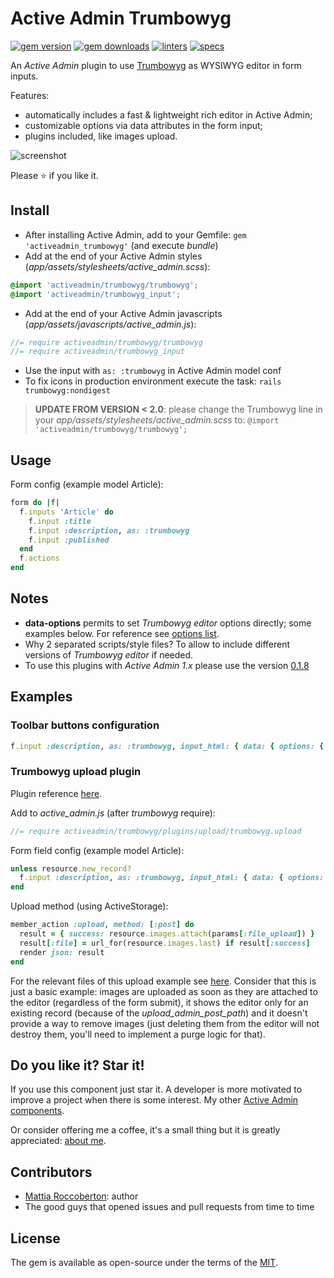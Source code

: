 # Active Admin Trumbowyg
[![gem version](https://badge.fury.io/rb/activeadmin_trumbowyg.svg)](https://badge.fury.io/rb/activeadmin_trumbowyg)
[![gem downloads](https://badgen.net/rubygems/dt/activeadmin_trumbowyg)](https://rubygems.org/gems/activeadmin_trumbowyg)
[![linters](https://github.com/blocknotes/activeadmin_trumbowyg/actions/workflows/linters.yml/badge.svg)](https://github.com/blocknotes/activeadmin_trumbowyg/actions/workflows/linters.yml)
[![specs](https://github.com/blocknotes/activeadmin_trumbowyg/actions/workflows/specs.yml/badge.svg)](https://github.com/blocknotes/activeadmin_trumbowyg/actions/workflows/specs.yml)

An *Active Admin* plugin to use [Trumbowyg](https://alex-d.github.io/Trumbowyg/) as WYSIWYG editor in form inputs.

Features:
- automatically includes a fast & lightweight rich editor in Active Admin;
- customizable options via data attributes in the form input;
- plugins included, like images upload.

![screenshot](screenshot.png)

Please :star: if you like it.

## Install

- After installing Active Admin, add to your Gemfile: `gem 'activeadmin_trumbowyg'` (and execute *bundle*)
- Add at the end of your Active Admin styles (_app/assets/stylesheets/active_admin.scss_):
```css
@import 'activeadmin/trumbowyg/trumbowyg';
@import 'activeadmin/trumbowyg_input';
```
- Add at the end of your Active Admin javascripts (_app/assets/javascripts/active_admin.js_):
```js
//= require activeadmin/trumbowyg/trumbowyg
//= require activeadmin/trumbowyg_input
```
- Use the input with `as: :trumbowyg` in Active Admin model conf
- To fix icons in production environment execute the task: `rails trumbowyg:nondigest`

> **UPDATE FROM VERSION < 2.0**: please change the Trumbowyg line in your _app/assets/stylesheets/active_admin.scss_ to: `@import 'activeadmin/trumbowyg/trumbowyg';`

## Usage

Form config (example model Article):

```ruby
form do |f|
  f.inputs 'Article' do
    f.input :title
    f.input :description, as: :trumbowyg
    f.input :published
  end
  f.actions
end
```

## Notes

- **data-options** permits to set *Trumbowyg editor* options directly; some examples below. For reference see [options list](https://alex-d.github.io/Trumbowyg/documentation/).
-  Why 2 separated scripts/style files? To allow to include different versions of *Trumbowyg editor* if needed.
- To use this plugins with *Active Admin 1.x* please use the version [0.1.8](https://github.com/blocknotes/activeadmin_trumbowyg/releases/tag/v0.1.8)

## Examples

### Toolbar buttons configuration

```ruby
f.input :description, as: :trumbowyg, input_html: { data: { options: { btns: [['bold', 'italic'], ['superscript', 'subscript'], ['link'], ['justifyLeft', 'justifyCenter', 'justifyRight', 'justifyFull'], ['unorderedList', 'orderedList'], ['horizontalRule'], ['removeformat']] } } }
```

### Trumbowyg upload plugin

Plugin reference [here](https://alex-d.github.io/Trumbowyg/documentation/plugins/#plugin-upload).

Add to *active_admin.js* (after *trumbowyg* require):

```js
//= require activeadmin/trumbowyg/plugins/upload/trumbowyg.upload
```

Form field config (example model Article):

```ruby
unless resource.new_record?
  f.input :description, as: :trumbowyg, input_html: { data: { options: { btns: [['bold', 'italic'], ['link'], ['upload']], plugins: { upload: { serverPath: upload_admin_post_path(resource.id), fileFieldName: 'file_upload' } } } } }
end
```

Upload method (using ActiveStorage):

```ruby
member_action :upload, method: [:post] do
  result = { success: resource.images.attach(params[:file_upload]) }
  result[:file] = url_for(resource.images.last) if result[:success]
  render json: result
end
```

For the relevant files of this upload example see [here](examples/upload_plugin_using_activestorage/). Consider that this is just a basic example: images are uploaded as soon as they are attached to the editor (regardless of the form submit), it shows the editor only for an existing record (because of the *upload_admin_post_path*) and it doesn't provide a way to remove images (just deleting them from the editor will not destroy them, you'll need to implement a purge logic for that).

## Do you like it? Star it!

If you use this component just star it. A developer is more motivated to improve a project when there is some interest. My other [Active Admin components](https://github.com/blocknotes?utf8=✓&tab=repositories&q=activeadmin&type=source).

Or consider offering me a coffee, it's a small thing but it is greatly appreciated: [about me](https://www.blocknot.es/about-me).

## Contributors

- [Mattia Roccoberton](http://blocknot.es): author
- The good guys that opened issues and pull requests from time to time

## License

The gem is available as open-source under the terms of the [MIT](LICENSE.txt).

